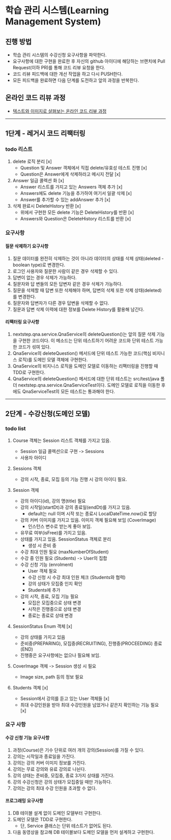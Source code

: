 # 학습 관리 시스템(Learning Management System)
## 진행 방법
* 학습 관리 시스템의 수강신청 요구사항을 파악한다.
* 요구사항에 대한 구현을 완료한 후 자신의 github 아이디에 해당하는 브랜치에 Pull Request(이하 PR)를 통해 코드 리뷰 요청을 한다.
* 코드 리뷰 피드백에 대한 개선 작업을 하고 다시 PUSH한다.
* 모든 피드백을 완료하면 다음 단계를 도전하고 앞의 과정을 반복한다.

## 온라인 코드 리뷰 과정
* [텍스트와 이미지로 살펴보는 온라인 코드 리뷰 과정](https://github.com/next-step/nextstep-docs/tree/master/codereview)

---
## 1단계 - 레거시 코드 리팩터링
### todo 리스트
1. delete 로직 분리 [x]
    - Question 및 Answer 객체에서 직접 delete/유효성 테스트 진행 [x]
    - Question은 Answer에게 삭제하라고 메시지 전달 [x]
2. Answer 일급 콜렉션 화 [x]
    - Answer 리스트를 가지고 있는 Answers 객체 추가 [x]
    - Answers에도 delete 기능을 추가하여 여기서 일괄 삭제 [x]
    - Answer를 추가할 수 있는 addAnswer 추가 [x]
3. 삭제 완료시 DeleteHistory 반환 [x]
    - 위에서 구현한 모든 delete 기능은 DeleteHistory를 반환 [x]
    - Answers와 Question은 DeleteHistory 리스트를 반환 [x]

### 요구사항
#### 질문 삭제하기 요구사항
1. 질문 데이터를 완전히 삭제하는 것이 아니라 데이터의 상태를 삭제 상태(deleted - boolean type)로 변경한다.
2. 로그인 사용자와 질문한 사람이 같은 경우 삭제할 수 있다.
3. 답변이 없는 경우 삭제가 가능하다.
4. 질문자와 답 변들의 모든 답변자 같은 경우 삭제가 가능하다.
5. 질문을 삭제할 때 답변 또한 삭제해야 하며, 답변의 삭제 또한 삭제 상태(deleted)를 변경한다.
6. 질문자와 답변자가 다른 경우 답변을 삭제할 수 없다.
7. 질문과 답변 삭제 이력에 대한 정보를 Delete History를 활용해 남긴다.

#### 리팩터링 요구사항
1. nextstep.qna.service.QnaService의 deleteQuestion()는 앞의 질문 삭제 기능을 구현한 코드이다. 이 메소드는 단위 테스트하기 어려운 코드와 단위 테스트 가능한 코드가 섞여 있다.
2. QnaService의 deleteQuestion() 메서드에 단위 테스트 가능한 코드(핵심 비지니스 로직)를 도메인 모델 객체에 구현한다.
3. QnaService의 비지니스 로직을 도메인 모델로 이동하는 리팩터링을 진행할 때 TDD로 구현한다.
4. QnaService의 deleteQuestion() 메서드에 대한 단위 테스트는 src/test/java 폴더 nextstep.qna.service.QnaServiceTest이다. 도메인 모델로 로직을 이동한 후에도 QnaServiceTest의 모든 테스트는 통과해야 한다.

---

## 2단계 - 수강신청(도메인 모델)
### todo list

1. Course 객체는 Session 리스트 객체를 가지고 있음.
   - Session 일급 콜렉션으로 구현 -> Sessions
   - 사용자 아이디 
   
2. Sessions 객체
   - 강의 시작, 종료, 모집 등의 기능 진행 시 강의 아이디 필요.

3. Session 객체
   - 강의 아이디(id), 강의 명(title) 필요
   - 강의 시작일(startDt)과 강의 종료일(endDt)를 가지고 있음. 
     - default는 null 이며 시작 또는 종료시 LocalDateTime.now()로 할당
   - 강의 커버 이미지를 가지고 있음. 이미지 객체 필요해 보임 (CoverImage)
     - 인스턴스 변수로 받는게 좋아 보임. 
   - 유무료 여부(isFree)를 가지고 있음.
   - 상태를 가지고 있음. SessionStatus 객체로 분리
     - 생성 시 준비 중
   - 수강 최대 인원 필요 (maxNumberOfStudent)
   - 수강 중 인원 필요 (Students) -> User의 집합
   - 수강 신청 기능 (enrolment)
     - User 객체 필요
     - 수강 신청 시 수강 최대 인원 체크 (Students와 협력)
     - 강의 상태가 모집중 인지 확인
     - Students에 추가
   - 강의 시작, 종료, 모집 기능 필요
     - 모집은 모집중으로 상태 변경
     - 시작은 진행중으로 상태 변경
     - 종료는 종료로 상태 변경
     
3. SessionStatus Enum 객체 [x]
   - 강의 상태를 가지고 있음
   - 준비중(PREPARING), 모집중(RECRUITING), 진행중(PROCEEDING) 종료(END)
   - 진행중은 요구사항에는 없으나 필요해 보임.

4. CoverImage 객체 -> Session 생성 시 필요
   - Image size, path 등의 정보 필요

5. Students 객체 [x]
   - Session에서 강의를 듣고 있는 User 객체들 [x]
   - 최대 수강인원을 받아 최대 수강인원을 넘었거나 같은지 확인하는 기능 필요 [x]

### 요구 사항
#### 수강 신청 기능 요구사항
1. 과정(Course)은 기수 단위로 여러 개의 강의(Session)를 가질 수 있다.
2. 강의는 시작일과 종료일을 가진다.
3. 강의는 강의 커버 이미지 정보를 가진다.
4. 강의는 무료 강의와 유료 강의로 나뉜다.
5. 강의 상태는 준비중, 모집중, 종료 3가지 상태를 가진다.
6. 강의 수강신청은 강의 상태가 모집중일 때만 가능하다.
7. 강의는 강의 최대 수강 인원을 초과할 수 없다.

#### 프로그래밍 요구사항
1. DB 테이블 설계 없이 도메인 모델부터 구현한다.
2. 도메인 모델은 TDD로 구현한다.
   - 단, Service 클래스는 단위 테스트가 없어도 된다.
3. 다음 동영상을 참고해 DB 테이블보다 도메인 모델을 먼저 설계하고 구현한다.